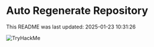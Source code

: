 # Auto Regenerate Repository

This README was last updated: 2025-01-23 10:31:26

 ![TryHackMe](https://tryhackme.com/badge/533634)